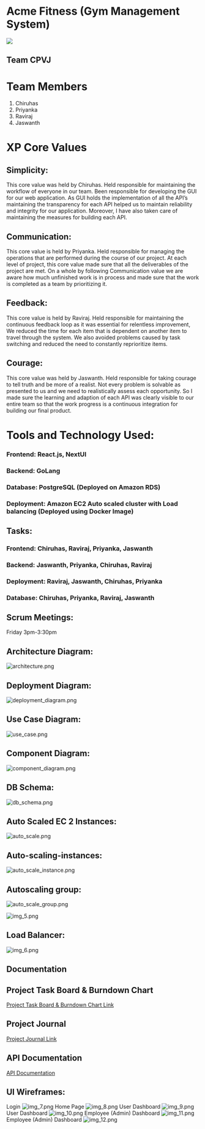 # Acme Fitness (Gym Management System)

![](readme_stuff/jiff.gif)

## Team CPVJ

# Team Members
1. Chiruhas
2. Priyanka
3. Raviraj
4. Jaswanth

# XP Core Values

## Simplicity:
This core value was held by Chiruhas. Held responsible for maintaining the workflow of everyone in our team. Been responsible for developing the GUI for our web application. As GUI holds the implementation of all the API’s maintaining the transparency for each API helped us to maintain reliability and integrity for our application. Moreover, I have also taken care of maintaining the measures for building each API.

## Communication:
This core value is held by Priyanka. Held responsible for managing the operations that are performed during the course of our project. At each level of project, this core value made sure that all the deliverables of the project are met. On a whole by following Communication value we are aware how much unfinished work is in process and made sure that the work is completed as a team by prioritizing it.

## Feedback:
This core value is held by Raviraj. Held responsible for maintaining the continuous feedback loop as it was essential for relentless improvement, We reduced the time for each item that is dependent on another item to travel through the system. We also avoided problems caused by task switching and reduced the need to constantly reprioritize items.

## Courage:
This core value was held by Jaswanth. Held responsible for taking courage to tell truth and be more of a realist. Not every problem is solvable as presented to us and we need to realistically assess each opportunity. So I made sure the learning and adaption of each API was clearly visible to our entire team so that the work progress is a continuous integration for building our final product.

# Tools and Technology Used:

### Frontend: React.js, NextUI
### Backend: GoLang
### Database: PostgreSQL (Deployed on Amazon RDS)
### Deployment: Amazon EC2 Auto scaled cluster with Load balancing (Deployed using Docker Image)

## Tasks:
### Frontend: Chiruhas, Raviraj, Priyanka, Jaswanth
### Backend: Jaswanth, Priyanka, Chiruhas, Raviraj
### Deployment: Raviraj, Jaswanth, Chiruhas, Priyanka
### Database: Chiruhas, Priyanka, Raviraj, Jaswanth


## Scrum Meetings:
Friday 3pm-3:30pm

## Architecture Diagram:

![architecture.png](readme_stuff/architecture.png)

## Deployment Diagram:

![deployment_diagram.png](readme_stuff/deployment_diagram.png)

## Use Case Diagram:
![use_case.png](readme_stuff/use_case.png)

## Component Diagram:

![component_diagram.png](readme_stuff/component_diagram.jpg)

## DB Schema:
![db_schema.png](readme_stuff/db_schema.png)

## Auto Scaled EC 2 Instances:

![auto_scale.png](readme_stuff/auto_scale.png)


## Auto-scaling-instances:

![auto_scale_instance.png](readme_stuff/auto_scale_instance.png)

## Autoscaling group:
![auto_scale_group.png](readme_stuff/autoscaling_group.png)

![img_5.png](readme_stuff/autoscaling_group2.png)

## Load Balancer:
![img_6.png](readme_stuff/load_balancer.png)


## Documentation
## Project Task Board & Burndown Chart
[Project Task Board & Burndown Chart Link](https://docs.google.com/spreadsheets/d/1pIRMznT8d--j0yJnySSWdwwGZKkn1hQ8/edit?usp=sharing&ouid=115628498657907775286&rtpof=true&sd=true)
## Project Journal
[Project Journal Link](https://docs.google.com/document/d/1-r9GnjW0JkOG2DIHnoRFhT2R8b0my5-K/edit?usp=sharing&ouid=115628498657907775286&rtpof=true&sd=true)
## API Documentation
[API Documentation](https://docs.google.com/document/d/1-r9GnjW0JkOG2DIHnoRFhT2R8b0my5-K/edit?usp=sharing&ouid=115628498657907775286&rtpof=true&sd=true)

## UI Wireframes:
Login
![img_7.png](readme_stuff/wireframe1.png)
Home Page
![img_8.png](readme_stuff/wireframe2.png)
User Dashboard
![img_9.png](readme_stuff/wireframe3.png)
User Dashboard
![img_10.png](readme_stuff/wireframe4.png)
Employee (Admin) Dashboard
![img_11.png](readme_stuff/wireframe5.png)
Employee (Admin) Dashboard
![img_12.png](readme_stuff/wireframe6.png)




